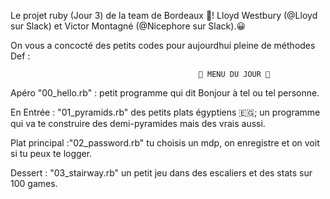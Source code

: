 Le projet ruby (Jour 3) de la team de Bordeaux 🍷! 
Lloyd Westbury (@Lloyd sur Slack) et Victor Montagné (@Nicephore sur Slack).😀

On vous a concocté des petits codes pour aujourdhui pleine de méthodes Def :

                                              🍔 MENU DU JOUR 🍔


Apéro "00_hello.rb" : petit programme qui dit Bonjour à tel ou tel personne.

En Entrée : "01_pyramids.rb" des petits plats égyptiens 🇪🇬; un programme qui va te construire des demi-pyramides mais des vrais aussi.

Plat principal :"02_password.rb"  tu choisis un mdp, on enregistre et on voit si tu peux te logger.

Dessert : "03_stairway.rb" un petit jeu dans des escaliers et des stats sur 100 games.


                                              
                                              





